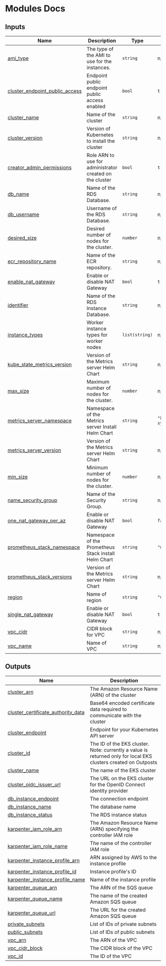 # Modules Docs

<!-- BEGIN_TF_DOCS -->


## Inputs

| Name | Description | Type | Default | Required |
|------|-------------|------|---------|:--------:|
| <a name="input_ami_type"></a> [ami\_type](#input\_ami\_type) | The type of the AMI to use for the instances. | `string` | n/a | yes |
| <a name="input_cluster_endpoint_public_access"></a> [cluster\_endpoint\_public\_access](#input\_cluster\_endpoint\_public\_access) | Endpoint public endpoint public access enabled | `bool` | `true` | no |
| <a name="input_cluster_name"></a> [cluster\_name](#input\_cluster\_name) | Name of the cluster | `string` | n/a | yes |
| <a name="input_cluster_version"></a> [cluster\_version](#input\_cluster\_version) | Version of Kubernetes to install the cluster | `string` | n/a | yes |
| <a name="input_creator_admin_permissions"></a> [creator\_admin\_permissions](#input\_creator\_admin\_permissions) | Role ARN to use for administrator created on the cluster | `bool` | `true` | no |
| <a name="input_db_name"></a> [db\_name](#input\_db\_name) | Name of the RDS Database. | `string` | n/a | yes |
| <a name="input_db_username"></a> [db\_username](#input\_db\_username) | Username of the RDS Database. | `string` | n/a | yes |
| <a name="input_desired_size"></a> [desired\_size](#input\_desired\_size) | Desired number of nodes for the cluster. | `number` | n/a | yes |
| <a name="input_ecr_repository_name"></a> [ecr\_repository\_name](#input\_ecr\_repository\_name) | Name of the ECR repository. | `string` | n/a | yes |
| <a name="input_enable_nat_gateway"></a> [enable\_nat\_gateway](#input\_enable\_nat\_gateway) | Enable or disable NAT Gateway | `bool` | `true` | no |
| <a name="input_identifier"></a> [identifier](#input\_identifier) | Name of the RDS Instance Database. | `string` | n/a | yes |
| <a name="input_instance_types"></a> [instance\_types](#input\_instance\_types) | Worker instance types for worker nodes | `list(string)` | n/a | yes |
| <a name="input_kube_state_metrics_version"></a> [kube\_state\_metrics\_version](#input\_kube\_state\_metrics\_version) | Version of the Metrics server Helm Chart | `string` | n/a | yes |
| <a name="input_max_size"></a> [max\_size](#input\_max\_size) | Maximum number of nodes for the cluster. | `number` | n/a | yes |
| <a name="input_metrics_server_namespace"></a> [metrics\_server\_namespace](#input\_metrics\_server\_namespace) | Namespace of the Metrics server Install Helm Chart | `string` | `"kube-system"` | no |
| <a name="input_metrics_server_version"></a> [metrics\_server\_version](#input\_metrics\_server\_version) | Version of the Metrics server Helm Chart | `string` | n/a | yes |
| <a name="input_min_size"></a> [min\_size](#input\_min\_size) | Minimum number of nodes for the cluster. | `number` | n/a | yes |
| <a name="input_name_security_group"></a> [name\_security\_group](#input\_name\_security\_group) | Name of the Security Group. | `string` | n/a | yes |
| <a name="input_one_nat_gateway_per_az"></a> [one\_nat\_gateway\_per\_az](#input\_one\_nat\_gateway\_per\_az) | Enable or disable NAT Gateway | `bool` | `false` | no |
| <a name="input_prometheus_stack_namespace"></a> [prometheus\_stack\_namespace](#input\_prometheus\_stack\_namespace) | Namespace of the Prometheus Stack install Helm Chart | `string` | `"monitoring"` | no |
| <a name="input_prometheus_stack_versions"></a> [prometheus\_stack\_versions](#input\_prometheus\_stack\_versions) | Version of the Metrics server Helm Chart | `string` | n/a | yes |
| <a name="input_region"></a> [region](#input\_region) | Name of region | `string` | `"us-east-1"` | no |
| <a name="input_single_nat_gateway"></a> [single\_nat\_gateway](#input\_single\_nat\_gateway) | Enable or disable NAT Gateway | `bool` | `true` | no |
| <a name="input_vpc_cidr"></a> [vpc\_cidr](#input\_vpc\_cidr) | CIDR block for VPC | `string` | n/a | yes |
| <a name="input_vpc_name"></a> [vpc\_name](#input\_vpc\_name) | Name of VPC | `string` | n/a | yes |

## Outputs

| Name | Description |
|------|-------------|
| <a name="output_cluster_arn"></a> [cluster\_arn](#output\_cluster\_arn) | The Amazon Resource Name (ARN) of the cluster |
| <a name="output_cluster_certificate_authority_data"></a> [cluster\_certificate\_authority\_data](#output\_cluster\_certificate\_authority\_data) | Base64 encoded certificate data required to communicate with the cluster |
| <a name="output_cluster_endpoint"></a> [cluster\_endpoint](#output\_cluster\_endpoint) | Endpoint for your Kubernetes API server |
| <a name="output_cluster_id"></a> [cluster\_id](#output\_cluster\_id) | The ID of the EKS cluster. Note: currently a value is returned only for local EKS clusters created on Outposts |
| <a name="output_cluster_name"></a> [cluster\_name](#output\_cluster\_name) | The name of the EKS cluster |
| <a name="output_cluster_oidc_issuer_url"></a> [cluster\_oidc\_issuer\_url](#output\_cluster\_oidc\_issuer\_url) | The URL on the EKS cluster for the OpenID Connect identity provider |
| <a name="output_db_instance_endpoint"></a> [db\_instance\_endpoint](#output\_db\_instance\_endpoint) | The connection endpoint |
| <a name="output_db_instance_name"></a> [db\_instance\_name](#output\_db\_instance\_name) | The database name |
| <a name="output_db_instance_status"></a> [db\_instance\_status](#output\_db\_instance\_status) | The RDS instance status |
| <a name="output_karpenter_iam_role_arn"></a> [karpenter\_iam\_role\_arn](#output\_karpenter\_iam\_role\_arn) | The Amazon Resource Name (ARN) specifying the controller IAM role |
| <a name="output_karpenter_iam_role_name"></a> [karpenter\_iam\_role\_name](#output\_karpenter\_iam\_role\_name) | The name of the controller IAM role |
| <a name="output_karpenter_instance_profile_arn"></a> [karpenter\_instance\_profile\_arn](#output\_karpenter\_instance\_profile\_arn) | ARN assigned by AWS to the instance profile |
| <a name="output_karpenter_instance_profile_id"></a> [karpenter\_instance\_profile\_id](#output\_karpenter\_instance\_profile\_id) | Instance profile's ID |
| <a name="output_karpenter_instance_profile_name"></a> [karpenter\_instance\_profile\_name](#output\_karpenter\_instance\_profile\_name) | Name of the instance profile |
| <a name="output_karpenter_queue_arn"></a> [karpenter\_queue\_arn](#output\_karpenter\_queue\_arn) | The ARN of the SQS queue |
| <a name="output_karpenter_queue_name"></a> [karpenter\_queue\_name](#output\_karpenter\_queue\_name) | The name of the created Amazon SQS queue |
| <a name="output_karpenter_queue_url"></a> [karpenter\_queue\_url](#output\_karpenter\_queue\_url) | The URL for the created Amazon SQS queue |
| <a name="output_private_subnets"></a> [private\_subnets](#output\_private\_subnets) | List of IDs of private subnets |
| <a name="output_public_subnets"></a> [public\_subnets](#output\_public\_subnets) | List of IDs of public subnets |
| <a name="output_vpc_arn"></a> [vpc\_arn](#output\_vpc\_arn) | The ARN of the VPC |
| <a name="output_vpc_cidr_block"></a> [vpc\_cidr\_block](#output\_vpc\_cidr\_block) | The CIDR block of the VPC |
| <a name="output_vpc_id"></a> [vpc\_id](#output\_vpc\_id) | The ID of the VPC |
<!-- END_TF_DOCS -->
